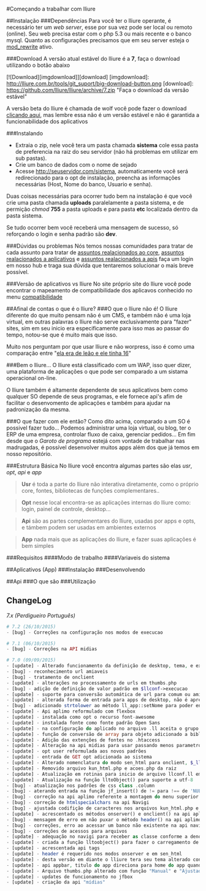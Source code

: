 #Começando a trabalhar com lliure


##Instalação
###Dependências
Para você ter o lliure operante, é necessário ter um *web server*, esse por sua vez pode ser local ou remoto (online). Seu web precisa estar com o php 5.3 ou mais recente e o banco mysql.
Quanto as configurações precisamos que em seu server esteja o [mod_rewrite] ativo.

[mod_rewrite]: http://httpd.apache.org/docs/current/mod/mod_rewrite.html
###Download
A versão atual estável do lliure é a **7**, faça o download utilizando o botão abaixo

[![Download][imgdownload]][download]
[imgdownload]: http://lliure.com.br/tools/git_suport/big-download-button.png
[download]: https://github.com/lliure/lliure/archive/7.zip "Faça o download da versão estável"

[clicando aqui]:https://github.com/lliure/lliure-wolf/archive/master.zip
A versão beta do lliure é chamada de wolf você pode fazer o download [clicando aqui], mas lembre essa não é um versão estável e não é garantida a funcionabilidade dos aplicativos

###Instalando
* Extraia o zip, nele você tera um pasta chamada **sistema** cole essa pasta de preferencia na raiz do seu servidor (não há problemas em utilizar em sub pastas).
* Crie um banco de dados com o nome de sejado
* Acesse http://seuservidor.com/sistema, automaticamente você será redirecionado para o opt de instalação, preencha as informações necessárias (Host, Nome do banco, Usuario e senha).

Duas coisas necessárias para ocorrer tudo bem na instalação é que você crie uma pasta chamada **uploads** paralelamente a pasta sistema, e de permição *chmod* **755** a pasta uploads e para pasta **etc** localizada dentro da pasta sistema.

Se tudo ocorrer bem você receberá uma mensagem de sucesso, só reforçando o login e senha padrão são **dev**.

###Dúvidas ou problemas
Nós temos nossas comunidades para tratar de cada assunto para tratar de [assuntos realacionados ao core](http://lliure.com.br/hub/apm=comunidade/sapm=comunidade/cmd=1000000091), [assuntos realacionados a aplicativos](http://lliure.com.br/hub/apm=comunidade/sapm=comunidade/cmd=1000000090) e [assuntos realacionados a apis](http://lliure.com.br/hub/apm=comunidade/sapm=comunidade/cmd=1000000092) faça um login em nosso hub e traga sua dúvida que tentaremos solucionar o mais breve possível.

###Versão de aplicativos vs lliure
No site próprio site do lliure você pode encontrar o mapeamento de compatibilidade dos aplicavos conhecido no menu [compatibilidade](http://lliure.com.br/compatibilidade)

##Afinal de contas o que é o lliure?
###O que o lliure não é!
O lliure diferente do que muito pensam não é um CMS, e também não é uma loja virtual, em outras palavras o lliure não serve exclusivamente para "fazer" sites, sim em seu inicio era especificamente para isso mas ao passar do tempo, notou-se que é muito mais que isso.

Muito nos perguntam por que usar lliure e não worpress, isso é como uma comparação entre "[ela era de leão e ele tinha 16](http://www.vagalume.com.br/legiao-urbana/eduardo-e-monica.html)"

###Bem o lliure...
O lliure está classificado com um WAP, isso quer dizer, uma plataforma de aplicações o que pode ser comparado a um sistama operacional on-line.

O lliure também é altamente dependente de seus aplicativos bem como qualquer SO depende de seus programas, e ele fornece api's afim de facilitar o desenvomento de aplicações e também para ajudar na padronização da mesma.

###O que fazer com ele então?
Como dito acima, comparado a um SO é possivel fazer tudo... Podemos administrar uma loja virtual, ou blog, ter o ERP de uma empresa, controlar fluxo de caixa, gerenciar pedidos... Em fim desde que o *Garoto de programa* estejá com vontade de trabalhar nas madrugadas, é possível desenvolver muitos apps além dos que já temos em nosso repositório.

###Estrutura Básica
No lliure você encontra algumas partes são elas *usr*, *opt*, *api* e *app*

>**Usr** é toda a parte do lliure não interativa diretamente, como o próprio core, fontes, bibliotecas de funções complementares..

>**Opt** nesse local encontra-se as aplicações internas do lliure como: login, painel de controle, desktop...

>**Api** são as partes complementares do lliure, usadas por apps e opts, e támbem podem ser usadas em ambientes externos

>**App** nada mais que as aplicações do lliure, e fazer suas aplicações é bem simples

###Requisitos
####Modo de trabalho
####Variaveis do sistema


##Aplicativos (App)
###Instalação
###Desenvolvendo

##Api
###O que são
###Utilização

## ChangeLog 
*7.x (Perdigueiro Português)*

```php
# 7.2 (26/10/2015)
- [bug] - Correções na configuração nos modos de execucao

# 7.1 (06/10/2015)
- [bug] - Correções na API midias

# 7.0 (09/09/2015)
- [update] - Alterado funcionamento da definição de desktop, tema, e execução agora por grupo de usuário
- [bug] - reconhecimento url amiaveis
- [bug] - tratamento de onclient
- [update] - alterações no processamento de urls em thumbs.php
- [bug] - adição de definição de valor padrão em $llconf->execucao
- [update] - suporte para conversão automática de url para comum ou amigavel
- [update] - alterada forma de entrada para apps de desktop, não é apresentado o ?app na url
- [bug] - adicionado strtolower ao método ll_app::setNome para poder entrar valores em maiúsculo
- [update] - Api aplimo reformulado com flexbox
- [update] - instalada como opt o recurso font-awesome
- [update] - instalada fonte como fonte padrão Open Sans
- [update] - na configuração do aplicado no arquivo .ll aceita o grupo que pode acessar o app ex: <seguranca>admin</seguranca>
- [update] - função de conversão de array para objeto adicionado a biblioteca jf
- [update] - Adição das extenções de fontes no .htaccess
- [update] - Alteração na api midias para usar passando menos parametros
- [update] - opt user reformulada aos novos padrões
- [update] - entrada de GET opt adicionada ao sistema
- [update] - Alterado nomenclatura do modo sen_html para onclient, $_ll['sen_html'] foi mantida por compatibilidade
- [update] - Removido arquivo kun_html.php e acoes.php da raiz
- [update] - Atualização em rotinas para inicio de arquivo llconf.ll em utf-8
- [update] - Atualização na função lltoObject() para suporte a utf-8
- [bug] - atualização nos padrões de css class .column
- [bug] - aterando entrada na função jf_insert() de != para !== de 'NULL'
- [bug] - correção na api aplimo referente a montagem do menu superior na função hc_menu()
- [bug] - correção de htmlspecialchars na api Navigi 
- [bug] - ajustada codifição de caracteres nos arquivos kun_html.php e funcoes.js
- [update] - acrescentado os métodos onserver() e onclient() na api aplimo
- [bug] - mensagem de erro em não puxar o método header() na api aplimo
- [bug] - correções, erro ao acessar um banco não existente na api navigi
- [bug] - correções de acessos para arquivos
- [update] - adequação no navigi para receber as classe conforme a denominação das etiquetas
- [update] - criada a função lltoobject() para fazer o carregamento de arquivos ll
- [update] - acrescentada api tags
- [update] - header é requerido nos modos onserver e em sen_html
- [update] - desta versão em diante o lliure tera seu tema alterado conforme a versão corrente
- [update] - api appbar, titulo do app direciona para home do app quando logado como dev ou adm
- [update] - Arquivo thumbs.php alterado com função "Manual" e "Ajustado"
- [update] - updates de funcionamento no jfbox
- [update] - criação da api "mídias"
```
